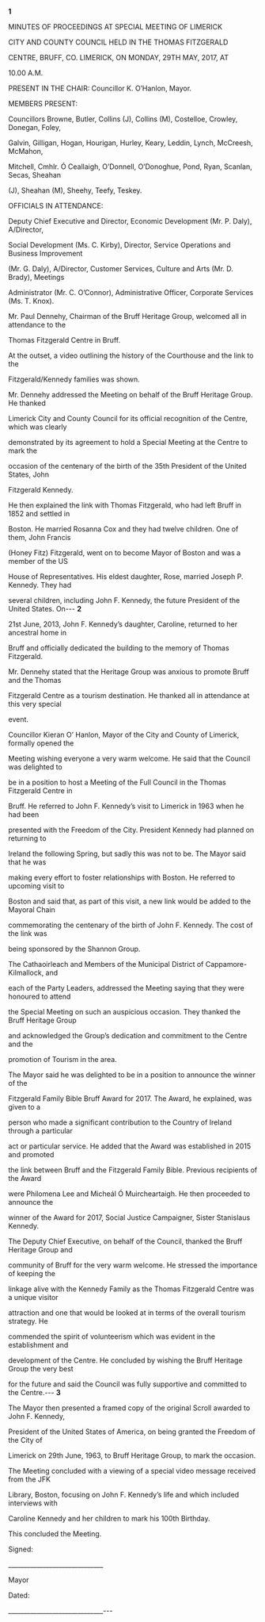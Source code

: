 **1**

MINUTES OF PROCEEDINGS AT SPECIAL MEETING OF LIMERICK

CITY AND COUNTY COUNCIL HELD IN THE THOMAS FITZGERALD

CENTRE, BRUFF, CO. LIMERICK, ON MONDAY, 29TH MAY, 2017, AT

10.00 A.M.

PRESENT IN THE CHAIR:  Councillor K. O’Hanlon, Mayor.

MEMBERS PRESENT:

Councillors Browne, Butler, Collins (J), Collins (M), Costelloe, Crowley, Donegan, Foley,

Galvin, Gilligan, Hogan, Hourigan, Hurley, Keary, Leddin, Lynch, McCreesh, McMahon,

Mitchell, Cmhlr. Ó Ceallaigh, O’Donnell, O’Donoghue, Pond, Ryan, Scanlan, Secas, Sheahan

(J), Sheahan (M), Sheehy, Teefy, Teskey.

OFFICIALS IN ATTENDANCE:

Deputy Chief Executive and Director, Economic Development (Mr. P. Daly), A/Director,

Social Development (Ms. C. Kirby), Director, Service Operations and Business Improvement

(Mr. G. Daly), A/Director, Customer Services, Culture and Arts (Mr. D. Brady), Meetings

Administrator (Mr. C. O’Connor), Administrative Officer, Corporate Services (Ms. T. Knox).

Mr. Paul Dennehy, Chairman of the Bruff Heritage Group, welcomed all in attendance to the

Thomas Fitzgerald Centre in Bruff.

At the outset, a video outlining the history of the Courthouse and the link to the

Fitzgerald/Kennedy families was shown.

Mr. Dennehy addressed the Meeting on behalf of the Bruff Heritage Group. He thanked

Limerick City and County Council for its official recognition of the Centre, which was clearly

demonstrated by its agreement to hold a Special Meeting at the Centre to mark the

occasion of the centenary of the birth of the 35th President of the United States, John

Fitzgerald Kennedy.

He then explained the link with Thomas Fitzgerald, who had left Bruff in 1852 and settled in

Boston. He married Rosanna Cox and they had twelve children. One of them, John Francis

(Honey Fitz) Fitzgerald, went on to become Mayor of Boston and was a member of the US

House of Representatives. His eldest daughter, Rose, married Joseph P. Kennedy. They had

several children, including John F. Kennedy, the future President of the United States. On---
**2**

21st June, 2013, John F. Kennedy’s daughter, Caroline, returned to her ancestral home in

Bruff and officially dedicated the building to the memory of Thomas Fitzgerald.

Mr. Dennehy stated that the Heritage Group was anxious to promote Bruff and the Thomas

Fitzgerald Centre as a tourism destination. He thanked all in attendance at this very special

event.

Councillor Kieran O’ Hanlon, Mayor of the City and County of Limerick, formally opened the

Meeting wishing everyone a very warm welcome. He said that the Council was delighted to

be in a position to host a Meeting of the Full Council in the Thomas Fitzgerald Centre in

Bruff. He referred to John F. Kennedy’s visit to Limerick in 1963 when he had been

presented with the Freedom of the City. President Kennedy had planned on returning to

Ireland the following Spring, but sadly this was not to be. The Mayor said that he was

making every effort to foster relationships with Boston. He referred to upcoming visit to

Boston and said that, as part of this visit, a new link would be added to the Mayoral Chain

commemorating the centenary of the birth of John F. Kennedy. The cost of the link was

being sponsored by the Shannon Group.

The Cathaoirleach and Members of the Municipal District of Cappamore-Kilmallock, and

each of the Party Leaders, addressed the Meeting saying that they were honoured to attend

the Special Meeting on such an auspicious occasion. They thanked the Bruff Heritage Group

and acknowledged the Group’s dedication and commitment to the Centre and the

promotion of Tourism in the area.

The Mayor said he was delighted to be in a position to announce the winner of the

Fitzgerald Family Bible Bruff Award for 2017. The Award, he explained, was given to a

person who made a significant contribution to the Country of Ireland through a particular

act or particular service. He added that the Award was established in 2015 and promoted

the link between Bruff and the Fitzgerald Family Bible. Previous recipients of the Award

were Philomena Lee and Micheál Ó Muircheartaigh. He then proceeded to announce the

winner of the Award for 2017, Social Justice Campaigner, Sister Stanislaus Kennedy.

The Deputy Chief Executive, on behalf of the Council, thanked the Bruff Heritage Group and

community of Bruff for the very warm welcome. He stressed the importance of keeping the

linkage alive with the Kennedy Family as the Thomas Fitzgerald Centre was a unique visitor

attraction and one that would be looked at in terms of the overall tourism strategy. He

commended the spirit of volunteerism which was evident in the establishment and

development of the Centre. He concluded by wishing the Bruff Heritage Group the very best

for the future and said the Council was fully supportive and committed to the Centre.---
**3**

The Mayor then presented a framed copy of the original Scroll awarded to John F. Kennedy,

President of the United States of America, on being granted the Freedom of the City of

Limerick on 29th June, 1963, to Bruff Heritage Group, to mark the occasion.

The Meeting concluded with a viewing of a special video message received from the JFK

Library, Boston, focusing on John F. Kennedy’s life and which included interviews with

Caroline Kennedy and her children to mark his 100th Birthday.

This concluded the Meeting.

Signed:

\_\_\_\_\_\_\_\_\_\_\_\_\_\_\_\_\_\_\_\_\_\_\_\_\_\_\_\_\_\_

Mayor

Dated:

\_\_\_\_\_\_\_\_\_\_\_\_\_\_\_\_\_\_\_\_\_\_\_\_\_\_\_\_\_\_---
